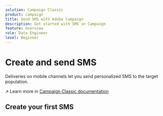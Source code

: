 ```yaml
---
solution: Campaign Classic
product: campaign
title: Send SMS with Adobe Campaign
description: Get started with SMS in Campaign
feature: Overview
role: Data Engineer
level: Beginner
---
```

# Create and send SMS

Deliveries on mobile channels let you send personalized SMS to the target population.  

:arrow_upper_right: Learn more in [Campaign Classic documentation](https://experienceleague.adobe.com/docs/campaign-classic/using/sending-messages/sending-messages-on-mobiles/sms-channel.html)

## Create your first SMS
